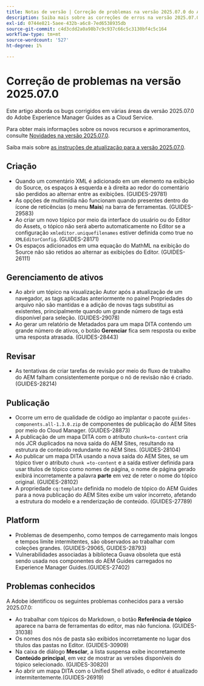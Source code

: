 ```yaml
---
title: Notas de versão | Correção de problemas na versão 2025.07.0 do Adobe Experience Manager Guides
description: Saiba mais sobre as correções de erros na versão 2025.07.0 do Adobe Experience Manager Guides as a Cloud Service.
exl-id: 0744e821-5aee-432b-a6c8-7ed6538935db
source-git-commit: c4d3cdd2a0a98b7c9c937c66c5c3130bf4c5c164
workflow-type: tm+mt
source-wordcount: '527'
ht-degree: 1%

---
```


# Correção de problemas na versão 2025.07.0

Este artigo aborda os bugs corrigidos em várias áreas da versão 2025.07.0 do Adobe Experience Manager Guides as a Cloud Service.

Para obter mais informações sobre os novos recursos e aprimoramentos, consulte [Novidades na versão 2025.07.0](whats-new-2025-07-0.md).

Saiba mais sobre [as instruções de atualização para a versão 2025.07.0](upgrade-instructions-2025-07-0.md).

## Criação

- Quando um comentário XML é adicionado em um elemento na exibição do Source, os espaços à esquerda e à direita ao redor do comentário são perdidos ao alternar entre as exibições. (GUIDES-29781)
- As opções de multimídia não funcionam quando presentes dentro do ícone de reticências (o menu **Mais**) na barra de ferramentas. (GUIDES-29583)
- Ao criar um novo tópico por meio da interface do usuário ou do Editor do Assets, o tópico não será aberto automaticamente no Editor se a configuração `xmleditor.uniquefilenames` estiver definida como true no `XMLEditorConfig`. (GUIDES-28171)
- Os espaços adicionados em uma equação do MathML na exibição do Source não são retidos ao alternar as exibições do Editor. (GUIDES-26111)

## Gerenciamento de ativos

- Ao abrir um tópico na visualização Autor após a atualização de um navegador, as tags aplicadas anteriormente no painel Propriedades do arquivo não são mantidas e a adição de novas tags substitui as existentes, principalmente quando um grande número de tags está disponível para seleção. (GUIDES-29078)
- Ao gerar um relatório de Metadados para um mapa DITA contendo um grande número de ativos, o botão **Gerenciar** fica sem resposta ou exibe uma resposta atrasada. (GUIDES-28443)

## Revisar

- As tentativas de criar tarefas de revisão por meio do fluxo de trabalho do AEM falham consistentemente porque o nó de revisão não é criado. (GUIDES-28214)

## Publicação

- Ocorre um erro de qualidade de código ao implantar o pacote `guides-components.all-1.3.0.zip` de componentes de publicação do AEM Sites por meio do Cloud Manager. (GUIDES-28873)
- A publicação de um mapa DITA com o atributo `chunk=to-content` cria nós JCR duplicados na nova saída do AEM Sites, resultando na estrutura de conteúdo redundante no AEM Sites. (GUIDES-28104)
- Ao publicar um mapa DITA usando a nova saída do AEM Sites, se um tópico tiver o atributo `chunk =to-content` e a saída estiver definida para usar títulos de tópico como nomes de página, o nome de página gerado exibirá incorretamente a palavra **parte** em vez de reter o nome do tópico original. (GUIDES-28102)
- A propriedade `cq:template` definida no modelo de tópico do AEM Guides para a nova publicação do AEM Sites exibe um valor incorreto, afetando a estrutura do modelo e a renderização de conteúdo. (GUIDES-27789)


## Platform

- Problemas de desempenho, como tempos de carregamento mais longos e tempos limite intermitentes, são observados ao trabalhar com coleções grandes. (GUIDES-29065, GUIDES-28793)
- Vulnerabilidades associadas à biblioteca Guava obsoleta que está sendo usada nos componentes do AEM Guides carregados no Experience Manager Guides.(GUIDES-27402)

## Problemas conhecidos

A Adobe identificou os seguintes problemas conhecidos para a versão 2025.07.0:

- Ao trabalhar com tópicos do Markdown, o botão **Referência de tópico** aparece na barra de ferramentas do editor, mas não funciona. (GUIDES-31038)
- Os nomes dos nós de pasta são exibidos incorretamente no lugar dos títulos das pastas no Editor. (GUIDES-30909)
- Na caixa de diálogo **Mesclar**, a lista suspensa exibe incorretamente **Conteúdo principal**, em vez de mostrar as versões disponíveis do tópico selecionado. (GUIDES-30820)
- Ao abrir um mapa DITA com o Unified Shell ativado, o editor é atualizado intermitentemente.(GUIDES-26919)
